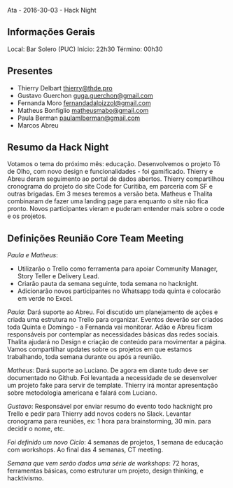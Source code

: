 Ata - 2016-30-03 - Hack Night

## Informações Gerais

Local: Bar Solero (PUC)
Início: 22h30
Término: 00h30

## Presentes

- Thierry Delbart thierry@thde.pro
- Gustavo Guerchon guga.guerchon@gmail.com 
- Fernanda Moro fernandadalpizzol@gmail.com 
- Matheus Bonfiglio matheusmabo@gmail.com 
- Paula Berman paulamlberman@gmail.com
- Marcos Abreu

## Resumo da Hack Night

Votamos o tema do próximo mês: educação.
Desenvolvemos o projeto Tô de Olho, com novo design e funcionalidades - foi gamificado. Thierry e Abreu deram seguimento ao portal de dados abertos.
Thierry compartilhou cronograma do projeto do site Code for Curitiba, em parceria com SF e outras brigadas. Em 3 meses teremos a versão beta.
Matheus e Thalita combinaram de fazer uma landing page para enquanto o site não fica pronto.
Novos participantes vieram e puderam entender mais sobre o code e os projetos.

## Definições Reunião Core Team Meeting

*Paula e Matheus*: 

- Utilizarão o Trello como ferramenta para apoiar Community Manager, Story Teller e Delivery Lead. 
- Criarão pauta da semana seguinte, toda semana no hacknight.
- Adicionarão novos participantes no Whatsapp toda quinta e colocarão em verde no Excel.

*Paula*: Dará suporte ao Abreu. Foi discutido um planejamento de ações e criada uma estrutura no Trello para organizar. 
Eventos deverão ser criados toda Quinta e Domingo - a Fernanda vai monitorar. Adão e Abreu ficam responsáveis por contemplar as 
necessidades básicas das redes sociais. Thalita ajudará no Design e criação de conteúdo para movimentar a página. 
Vamos compartilhar updates sobre os projetos em que estamos trabalhando, toda semana durante ou após a reunião.

*Matheus*: Dará suporte ao Luciano. De agora em diante tudo deve ser documentado no Github. Foi levantada a necessidade de se desenvolver um
projeto fake para servir de template. Thierry irá montar apresentação sobre metodologia americana e falará com Luciano.

*Gustavo*: Responsável por enviar resumo do evento todo hacknight pro Trello e pedir para Thierry add novos coders no Slack. 
Levantar cronograma para reuniões, ex: 1 hora para brainstorming, 30 min. para decidir o nome, etc.

*Foi definido um novo Ciclo*: 4 semanas de projetos, 1 semana de educação com workshops. Ao final das 4 semanas, CT meeting.

*Semana que vem serão dados uma série de workshops*: 72 horas, ferramentas básicas, como estruturar um projeto, design thinking, e hacktivismo.




